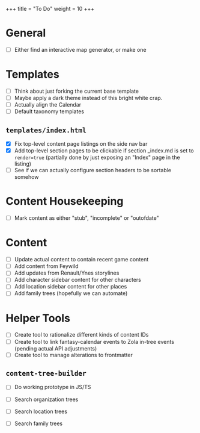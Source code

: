 +++
title = "To Do"
weight = 10
+++

# General
 - [ ] Either find an interactive map generator, or make one

# Templates
 - [ ] Think about just forking the current base template
 - [ ] Maybe apply a dark theme instead of this bright white crap.
 - [ ] Actually align the Calendar
 - [ ] Default taxonomy templates

## `templates/index.html`
 - [x] Fix top-level content page listings on the side nav bar
 - [x] Add top-level section pages to be clickable if section _index.md is set to `render=true` (partially done by just exposing an "Index" page in the listing)
 - [ ] See if we can actually configure section headers to be sortable somehow

# Content Housekeeping
 - [ ] Mark content as either "stub", "incomplete" or "outofdate"

# Content
 - [ ] Update actual content to contain recent game content
 - [ ] Add content from Feywild
 - [ ] Add updates from Renault/Ynes storylines
 - [ ] Add character sidebar content for other characters
 - [ ] Add location sidebar content for other places
 - [ ] Add family trees (hopefully we can automate) 

# Helper Tools
 - [ ] Create tool to rationalize different kinds of content IDs 
 - [ ] Create tool to link fantasy-calendar events to Zola in-tree events (pending actual API adjustments)
 - [ ] Create tool to manage alterations to frontmatter

## `content-tree-builder`
 - [ ] Do working prototype in JS/TS
 - [ ] Search organization trees
 - [ ] Search location trees
 - [ ] Search family trees


